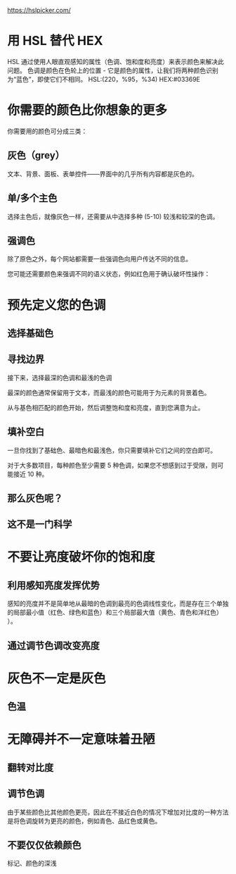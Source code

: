 https://hslpicker.com/
# 用 HSL 替代 HEX
HSL 通过使用人眼直观感知的属性（色调、饱和度和亮度）来表示颜色来解决此问题。
色调是颜色在色轮上的位置 - 它是颜色的属性，让我们将两种颜色识别为“蓝色”，即使它们不相同。
HSL:(220，%95，%34)
HEX:#03369E

# 你需要的颜色比你想象的更多
你需要用的颜色可分成三类：
## 灰色（grey）
文本、背景、面板、表单控件——界面中的几乎所有内容都是灰色的。
## 单/多个主色
选择主色后，就像灰色一样，还需要从中选择多种 (5-10) 较浅和较深的色调。
## 强调色
除了原色之外，每个网站都需要一些强调色向用户传达不同的信息。

您可能还需要颜色来强调不同的语义状态，例如红色用于确认破坏性操作：

# 预先定义您的色调
## 选择基础色
## 寻找边界
接下来，选择最深的色调和最浅的色调

最深的颜色通常保留用于文本，而最浅的颜色可能用于为元素的背景着色。

从与基色相匹配的颜色开始，然后调整饱和度和亮度，直到您满意为止。
## 填补空白
一旦你找到了基础色、最暗色和最浅色，你只需要填补它们之间的空白即可。

对于大多数项目，每种颜色至少需要 5 种色调，如果您不想感到过于受限，则可能接近 10 种。
## 那么灰色呢？
## 这不是一门科学

# 不要让亮度破坏你的饱和度
## 利用感知亮度发挥优势
感知的亮度并不是简单地从最暗的色调到最亮的色调线性变化，而是存在三个单独的局部最小值（红色、绿色和蓝色）和三个局部最大值（黄色、青色和洋红色） ）。
## 通过调节色调改变亮度

# 灰色不一定是灰色
## 色温

# 无障碍并不一定意味着丑陋
## 翻转对比度
## 调节色调
由于某些颜色比其他颜色更亮，因此在不接近白色的情况下增加对比度的一种方法是将色调旋转为更亮的颜色，例如青色、品红色或黄色。
## 不要仅仅依赖颜色
标记、颜色的深浅
